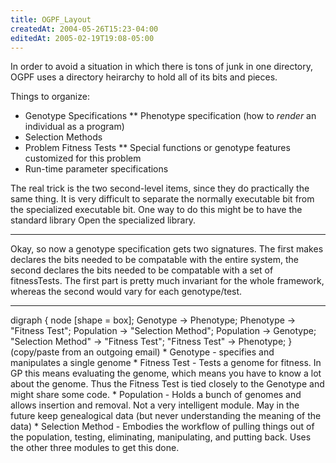```yaml
---
title: OGPF_Layout
createdAt: 2004-05-26T15:23-04:00
editedAt: 2005-02-19T19:08-05:00
---
```


In order to avoid a situation in which there is tons of junk in one directory, OGPF uses a directory heirarchy to hold all of its bits and pieces.

Things to organize:
* Genotype Specifications
** Phenotype specification (how to <i>render</i> an individual as a program)
* Selection Methods
* Problem Fitness Tests
** Special functions or genotype features customized for this problem
* Run-time parameter specifications

The real trick is the two second-level items, since they do practically the same thing. It is very difficult to separate the normally executable bit from the specialized executable bit. One way to do this might be to have the standard library Open the specialized library.

----

Okay, so now a genotype specification gets two signatures. The first makes declares the bits needed to be compatable with the entire system, the second declares the bits needed to be compatable with a set of fitnessTests. The first part is pretty much invariant for the whole framework, whereas the second would vary for each genotype/test.

----
<graph>
digraph {
  node [shape = box];
  Genotype -> Phenotype;
  Phenotype -> "Fitness Test";
  Population -> "Selection Method";
  Population -> Genotype;
  "Selection Method" -> "Fitness Test";
  "Fitness Test" -> Phenotype;
}
</graph>
(copy/paste from an outgoing email)
* Genotype - specifies and manipulates a single genome
* Fitness Test - Tests a genome for fitness. In GP this means
     evaluating the genome, which means you have to know a lot about the
     genome. Thus the Fitness Test is tied closely to the Genotype and
     might share some code.
* Population - Holds a bunch of genomes and allows insertion and
     removal. Not a very intelligent module. May in the future keep
     genealogical data (but never understanding the meaning of the data)
* Selection Method - Embodies the workflow of pulling things out of
     the population, testing, eliminating, manipulating, and putting
     back.  Uses the other three modules to get this done.



